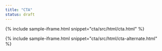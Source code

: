 ```yaml
---
title: "CTA"
status: draft
---
```


{% include sample-iframe.html snippet="cta/src/html/cta.html" %}

{% include sample-iframe.html snippet="cta/src/html/cta-alternate.html" %}

<!-- {% include sample-iframe.html snippet="cta/src/html/questions.html" %}

{% include sample-iframe.html snippet="cta/src/html/home-cta.html" %}

{% include sample-iframe.html snippet="cta/src/html/lti-cta.html" %} -->